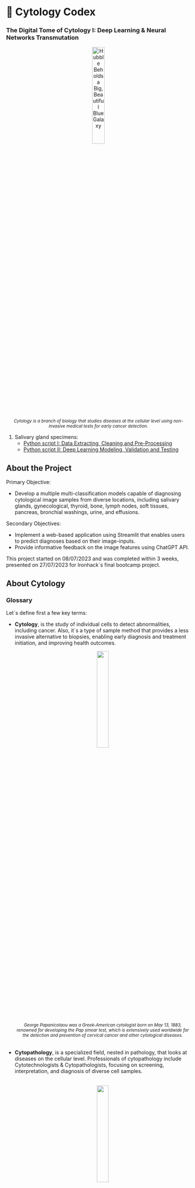 # 📖 Cytology Codex
### The Digital Tome of Cytology I: Deep Learning & Neural Networks Transmutation

<p align="center">
  <img src="https://imgtr.ee/images/2023/07/14/b1deb27bdd471bb2b8fc5374d9d9cca5.png" width="26%" alt="Hubble Beholds a Big, Beautiful Blue Galaxy">
  <br>
  <small><em>Cytology is a branch of biology that studies diseases at the cellular level using non-invasive medical tests for early cancer detection.</em></small>
</p>

<ol>
  <li>Salivary gland specimens:
    <ul>
      <li><a href="https://github.com/isi-mube/cytology-codex/blob/main/02_py_scripts/01_salivary_gland/01_data_wrangling.ipynb">Python script I: Data Extracting, Cleaning and Pre-Processing</a></li>
      <li><a href="https://github.com/isi-mube/cytology-codex/blob/main/02_py_scripts/01_salivary_gland/01_data_wrangling.ipynb">Python script II: Deep Learning Modeling, Validation and Testing</a></li>
    </ul>
  </li>
</ol>

## About the Project
Primary Objective:
<ul>
  <li>Develop a multiple multi-classification models capable of diagnosing cytological image samples from diverse locations, including salivary glands, gynecological, thyroid, bone, lymph nodes, soft tissues, pancreas, bronchial washings, urine, and effusions.</li>
</ul>

Secondary Objectives:
<ul>
  <li>Implement a web-based application using Streamlit that enables users to predict diagnoses based on their image-inputs.</li>
  <li>Provide informative feedback on the image features using ChatGPT API.</li>
</ul>

This project started on 08/07/2023 and was completed within 3 weeks, presented on 27/07/2023 for Ironhack´s final bootcamp project.


## About Cytology
### Glossary
Let´s define first a few key terms:
<ul>
    <li><strong>Cytology</strong>, is the study of individual cells to detect abnormalities, including cancer. Also, it´s a type of sample method that provides a less invasive alternative to biopsies, enabling early diagnosis and treatment initiation, and improving health outcomes. 
  <br>
<p align="center">
  <img src="https://imgtr.ee/images/2023/07/15/57273049676ed453399c1a2c8d4aced6.jpeg" width="26%">
  <br>
  <small><em>George Papanicolaou was a Greek-American cytologist born on May 13, 1883, renowned for developing the Pap smear test, which is extensively used worldwide for the detection and prevention of cervical cancer and other cytological diseases.</em></small>
</p>
<br>
  <li><strong>Cytopathology</strong>, is a specialized field, nested in pathology, that looks at diseases on the cellular level. Professionals of cytopathology include Cytotechnologists & Cytopathologists, focusing on screening, interpretation, and diagnosis of diverse cell samples.</li>
  <br>
<p align="center">
  <img src="https://imgtr.ee/images/2023/07/16/bf64282f087b813d37fcf9799edd6144.png" width="26%">
  <br>
    <small><em>A beautiful group of endocervical cells viewed from the side in a "picket-fence" palisade pattern, with basal nuclei and columnar cytoplasm. Gynecological sample; PAP stained; 40X augmentation.</em></small>
  </p>
    <li><strong>Digital Pathology</strong>: Digital pathology involves digitizing pathology slides, which allows the use of image-based information for diagnosis, research, and teaching. Despite its growth, this field faces significant challenges, particularly regarding the large sizes of image data and the computational and storage resources required.</li>
</ul>
  <br>
<p align="center">
  <img src="https://imgtr.ee/images/2023/07/15/71885b1f872430c7138417e262f7a659.jpeg" width="26%">
  <br>
  <small><em>Digital Pathology includes not only the digitalization of histology and cytology slides but also the automatization, technology, and tools of all preanalytical, analytical and post analytical processes in a pathology department.</em></small>
</p>

### Challenges in Digital Cytology
In digital cytology, we face a unique challenge. Unlike in histology, where cells maintain their flat structure (like a single layer of bricks on a wall), cytology samples can be more like a pile of bricks dumped out of a bucket. These cells in suspension no longer hold their original formation, which makes diagnosis more complex and time-consuming because it requires a mastery of pattern recognition. Furthermore, due to these additional dimensions, digitizing these cell images requires even more storage space.
  <br>
<p align="center">
  <img src="https://imgtr.ee/images/2023/07/15/ecaf6fb5b117693590759e95118a8150.jpeg" width="26%">
  <br>
  <small><em>Thyroid, papillar carcinoma. Same tumor, different methods and different features. On the left, histology (1-dimensional thin layer), and on the right, cytology (three-dimensional in suspension cells).</em></small>
</p>

### Personal involvement 
My past 5 years of work have been all around Cytology; it involved screening and diagnosis of numerous cytology specimens, quality control, and engaging in both teaching and research, including Digital Pathology publications. 

**Are the size files an issue?**
One of the reasons for the no-digitalization of Cytological samples is the final size. As I said, there is a major difference between Histology and Cytology, which is the cells not being flat but three-dimensional, which typically requires a Z-stack scanning of the slides to get all focal points. I am **convinced** that Machine Learning and Deep Learning models can be successfully implemented in Cytology for Data Analysis, bypassing the need for a complete scan.

## Project development:
**Start:** 08/07/23 - **Deadline:** 29/07/23

* 08/07/23: Data collection and defining the challenge. Also, run a first quick model with an effusion dataset.
* 09/07/23: Cleaned an excel file with Cytology data from my work.
* 10/07/23: Created basic structure of folders, README in GitHub. Struggling with my Data gathering.
* 11-13/07/23: Found new sources of Data, cleaned the code for multiclassification, ran a first script using salivary gland specimens.
* 15/07/23: Documenting the process in the README files, getting in touch with fellow colleagues (cytopathologists, cytotechnologists, professors) to get new insights and cross-validation of the images.

## Results

<p align="center">
  <img src="https://i.ibb.co/GFBcMg6/accuracy.png" width="54%">
</p>

<p align="center">
  <img src="https://i.ibb.co/bgRghDK/cm.png" width="55%">
</p>

## Conclusions


## Toolkit:

* **JupyterLab**: Enviorment for Python scripts and managing files.

**Libraries**

* **Pandas**: Data manipulation and analysis.
* **Numpy**: Arrays and mathematical functions.
* **Os**: File managment.
* **Warnings**: Roses are red, violets are blue --> Warnings are annoying.
* **Matplotlib**: Data visualization.
* **Seaborn**: Runs on top of matplotlib, HD data visualization.
* **Shutil**: File operations (copying, deleting...).
* **TensorFlow:** Machine Learning for Computer Vision.
* **Keras:** High-level neural networks API for Deep Learning, running on top of TensorFlow.
* **Sklearn:** Machine Learning metrics.
* **PIL:** Python Imaging Library to manipulate images.
* **Random:** To generate random subsets.
* **ImageDataGenerator:** To generate random data augmentation (flips, zoom...).

## Bibliography:

